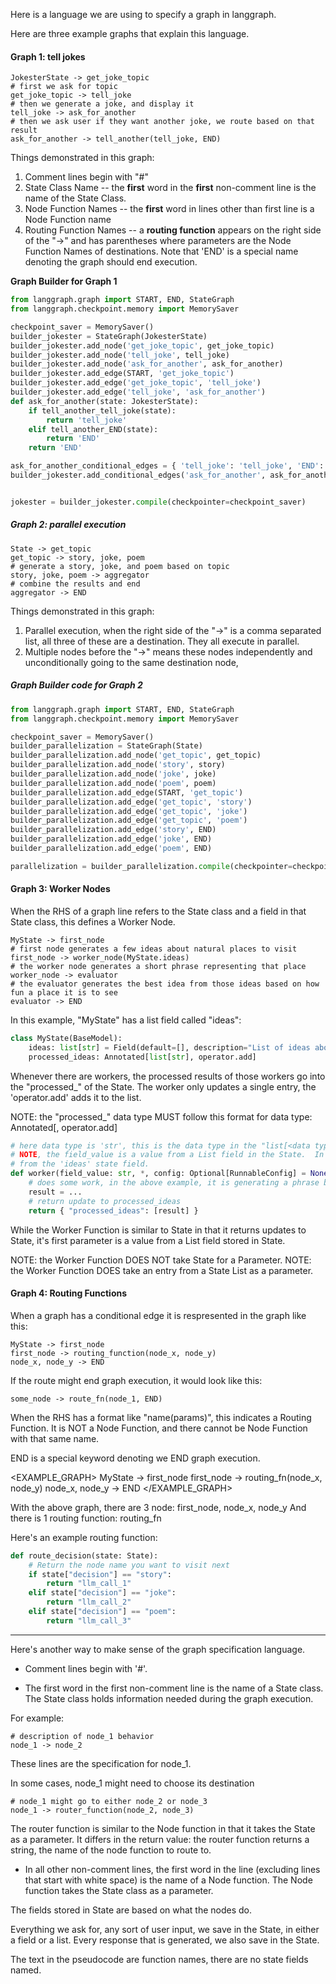 Here is a language we are using to specify a graph in langgraph.

Here are three example graphs that explain this language.

#### Graph 1: tell jokes

```
JokesterState -> get_joke_topic
# first we ask for topic
get_joke_topic -> tell_joke
# then we generate a joke, and display it
tell_joke -> ask_for_another
# then we ask user if they want another joke, we route based on that result
ask_for_another -> tell_another(tell_joke, END)

```

Things demonstrated in this graph:

1. Comment lines begin with "#"
2. State Class Name -- the **first** word in the **first** non-comment line is the name of the State Class.
3. Node Function Names -- the **first** word in lines other than first line is a Node Function name
4. Routing Function Names -- a **routing function** appears on the right side of the "->" and has parentheses where parameters are the Node Function Names of destinations.  Note that 'END' is a special name denoting the graph should end execution.

**Graph Builder for Graph 1**

```python
from langgraph.graph import START, END, StateGraph
from langgraph.checkpoint.memory import MemorySaver

checkpoint_saver = MemorySaver()
builder_jokester = StateGraph(JokesterState)
builder_jokester.add_node('get_joke_topic', get_joke_topic)
builder_jokester.add_node('tell_joke', tell_joke)
builder_jokester.add_node('ask_for_another', ask_for_another)
builder_jokester.add_edge(START, 'get_joke_topic')
builder_jokester.add_edge('get_joke_topic', 'tell_joke')
builder_jokester.add_edge('tell_joke', 'ask_for_another')
def ask_for_another(state: JokesterState):
    if tell_another_tell_joke(state):
        return 'tell_joke'
    elif tell_another_END(state):
        return 'END'
    return 'END'

ask_for_another_conditional_edges = { 'tell_joke': 'tell_joke', 'END': END }
builder_jokester.add_conditional_edges('ask_for_another', ask_for_another, ask_for_another_conditional_edges)


jokester = builder_jokester.compile(checkpointer=checkpoint_saver)
```


##### Graph 2: parallel execution

```
State -> get_topic
get_topic -> story, joke, poem
# generate a story, joke, and poem based on topic
story, joke, poem -> aggregator
# combine the results and end
aggregator -> END
```

Things demonstrated in this graph:

1. Parallel execution, when the right side of the "->" is a comma separated list, all three of these are a destination.  They all execute in parallel.
2. Multiple nodes before the "->" means these nodes independently and unconditionally going to the same destination node,


##### Graph Builder code for Graph 2

```python
from langgraph.graph import START, END, StateGraph
from langgraph.checkpoint.memory import MemorySaver

checkpoint_saver = MemorySaver()
builder_parallelization = StateGraph(State)
builder_parallelization.add_node('get_topic', get_topic)
builder_parallelization.add_node('story', story)
builder_parallelization.add_node('joke', joke)
builder_parallelization.add_node('poem', poem)
builder_parallelization.add_edge(START, 'get_topic')
builder_parallelization.add_edge('get_topic', 'story')
builder_parallelization.add_edge('get_topic', 'joke')
builder_parallelization.add_edge('get_topic', 'poem')
builder_parallelization.add_edge('story', END)
builder_parallelization.add_edge('joke', END)
builder_parallelization.add_edge('poem', END)

parallelization = builder_parallelization.compile(checkpointer=checkpoint_saver)
```
#### Graph 3: Worker Nodes

When the RHS of a graph line refers to the State class and a field in that State class,
this defines a Worker Node.
```
MyState -> first_node
# first node generates a few ideas about natural places to visit
first_node -> worker_node(MyState.ideas)
# the worker node generates a short phrase representing that place
worker_node -> evaluator
# the evaluator generates the best idea from those ideas based on how fun a place it is to see
evaluator -> END
```

In this example, "MyState" has a list field called "ideas":
```python
class MyState(BaseModel):
    ideas: list[str] = Field(default=[], description="List of ideas about natural places to visit")
    processed_ideas: Annotated[list[str], operator.add]
```

Whenever there are workers, the processed results of those workers go into the "processed_<field>" of the State.  The worker only updates a single entry, the 'operator.add' adds it to the list.

NOTE: the "processed_<field>" data type MUST follow this format for data type:  Annotated[<list type of not-processed field>, operator.add]

```python
# here data type is 'str', this is the data type in the "list[<data type>]"
# NOTE, the field_value is a value from a List field in the State.  In this case, it's an 'idea' entry 
# from the 'ideas' state field.
def worker(field_value: str, *, config: Optional[RunnableConfig] = None) -> Dict[str, Any]:
    # does some work, in the above example, it is generating a phrase based on field value
    result = ...
    # return update to processed_ideas
    return { "processed_ideas": [result] }
```

While the Worker Function is similar to State in that it returns updates to State, it's first parameter
is a value from a List field stored in State.
    
NOTE: the Worker Function DOES NOT take State for a Parameter.
NOTE: the Worker Function DOES take an entry from a State List as a parameter.

#### Graph 4: Routing Functions

When a graph has a conditional edge it is respresented in the graph like this:
```
MyState -> first_node
first_node -> routing_function(node_x, node_y)
node_x, node_y -> END
```

If the route might end graph execution, it would look like this:
```
some_node -> route_fn(node_1, END)
```
When the RHS has a format like "name(params)", this indicates a Routing Function.  It is NOT a Node Function,
and there cannot be  Node Function with that same name.  

END is a special keyword denoting we END graph execution.

<EXAMPLE_GRAPH>
MyState -> first_node
first_node -> routing_fn(node_x, node_y)
node_x, node_y -> END
</EXAMPLE_GRAPH>

With the above graph, there are 3 node:  first_node, node_x, node_y
And there is 1 routing function:   routing_fn

Here's an example routing function:
```python
def route_decision(state: State):
    # Return the node name you want to visit next
    if state["decision"] == "story":
        return "llm_call_1"
    elif state["decision"] == "joke":
        return "llm_call_2"
    elif state["decision"] == "poem":
        return "llm_call_3"
```

---



Here's another way to make sense of the graph specification language.

- Comment lines begin with '#'.

 - The first word in the first non-comment line is the name of a State class.  The State class holds
information needed during the graph execution.

For example:
```
# description of node_1 behavior
node_1 -> node_2
```
These lines are the specification for node_1.

In some cases, node_1 might need to choose its destination
```
# node_1 might go to either node_2 or node_3
node_1 -> router_function(node_2, node_3)
```
The router function is similar to the Node function in that it takes the State as a parameter.
It differs in the return value:  the router function returns a string, the name of the node function to route to.

- In all other non-comment lines, the first word in the line (excluding lines that start with white space)
is the name of a Node function.  The Node function takes the State class as a parameter.

The fields stored in State are based on what the nodes do.

Everything we ask for, any sort of user input, we save in the State, in either a field or a list.
Every response that is generated, we also save in the State.

The text in the pseudocode are function names, there are no state fields named.
